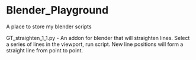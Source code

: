 # Blender_Playground
A place to store my blender scripts

GT_straighten_1_1.py - An addon for blender that will straighten lines. Select a series of lines in the viewport, run script. New line positions will form a straight line from point to point. 
